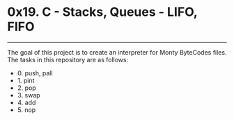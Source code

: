 <h1>0x19. C - Stacks, Queues - LIFO, FIFO</h1>
<hr>
<p>The goal of this project is to create an interpreter for Monty ByteCodes files. The tasks in this repository are as follows: </p>
<ul>
<li>0. push, pall</li>
<li>1. pint</li>
<li>2. pop</li>
<li>3. swap</li>
<li>4. add</li>
<li>5. nop</li>
</ul>
